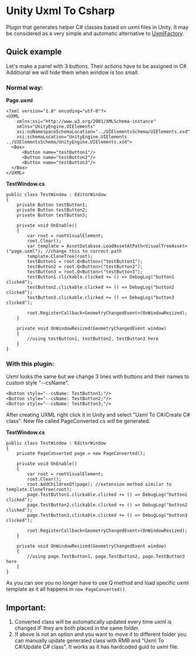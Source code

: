 # Unity Uxml To Csharp

Plugin that generates helper C# classes based on uxml files in Unity. It may be considered as a very simple and automatic alternative to [UxmlFactory](https://docs.unity3d.com/Manual/UIE-UXML.html).

## Quick example
Let's make a panel with 3 buttons. Their actions have to be assigned in C#. Additional we will hide them when window is too small.

### Normal way:
**Page.uxml**
```
<?xml version="1.0" encoding="utf-8"?>
<UXML
    xmlns:xsi="http://www.w3.org/2001/XMLSchema-instance"
    xmlns="UnityEngine.UIElements"
    xsi:noNamespaceSchemaLocation="../UIElementsSchema/UIElements.xsd"
    xsi:schemaLocation="UnityEngine.UIElements ../UIElementsSchema/UnityEngine.UIElements.xsd">
  <Box>
      <Button name="testButton1"/>
      <Button name="testButton2"/>
      <Button name="testButton3"/>
  </Box>
</UXML>
```
**TestWindow.cs**
```
public class TestWindow : EditorWindow
{
    private Button testButton1;
    private Button testButton2;
    private Button testButton3;
    
    private void OnEnable()
    {
        var root = rootVisualElement;
        root.Clear();
        var template = AssetDatabase.LoadAssetAtPath<VisualTreeAsset>("page.uxml"); //change this to correct path
        template.CloneTree(root);
        testButton1 = root.Q<Button>("testButton1");
        testButton2 = root.Q<Button>("testButton2");
        testButton3 = root.Q<Button>("testButton3");
        testButton1.clickable.clicked += () => DebugLog("button1 clicked");
        testButton2.clickable.clicked += () => DebugLog("button2 clicked");
        testButton3.clickable.clicked += () => DebugLog("button3 clicked");
        
        root.RegisterCallback<GeometryChangedEvent>(OnWindowResized);
    }
    
    private void OnWindowResized(GeometryChangedEvent window)
    {
        //using testButton1, testButton2, testButton3 here
    }
}
```

### With this plugin:
Uxml looks the same but we change 3 lines with buttons and their names to custom style "--csName".
```
<Button style="--csName: TestButton1;"/>
<Button style="--csName: TestButton2;"/>
<Button style="--csName: TestButton3;"/>
```
After creating UXML right click it in Unity and select "Uxml To C#/Create C# class". New file called PageConverted.cs will be generated.

**TestWindow.cs**
```
public class TestWindow : EditorWindow
{
    private PageConverted page = new PageConverted();
    
    private void OnEnable()
    {
        var root = rootVisualElement;
        root.Clear();
        root.AddChildrenOf(page); //extension method similar to template.CloneTree(root);
        page.TestButton1.clickable.clicked += () => DebugLog("button1 clicked");
        page.TestButton2.clickable.clicked += () => DebugLog("button2 clicked");
        page.TestButton3.clickable.clicked += () => DebugLog("button3 clicked");
        
        root.RegisterCallback<GeometryChangedEvent>(OnWindowResized);
    }
    
    private void OnWindowResized(GeometryChangedEvent window)
    {
        //using page.TestButton1, page.TestButton2, page.TestButton3 here
    }
}
```

As you can see you no longer have to use Q method and load specific uxml template as it all happens in `new PageConverted()`.

## Important:
1. Converted class will be automatically updated every time uxml is changed IF they are both placed in the same folder.
2. If above is not an option and you want to move it to different folder you can manually update generated class with RMB and "Uxml To C#/Update C# class". It works as it has hardcoded guid to uxml file.
